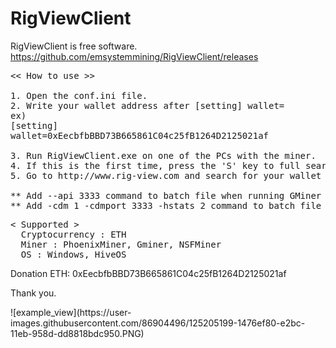 # RigViewClient
RigViewClient is free software.
https://github.com/emsystemmining/RigViewClient/releases
   
<pre>
<< How to use >>

1. Open the conf.ini file.
2. Write your wallet address after [setting] wallet=   
ex)   
[setting]   
wallet=0xEecbfbBBD73B665861C04c25fB1264D2125021af   

3. Run RigViewClient.exe on one of the PCs with the miner.
4. If this is the first time, press the 'S' key to full search.
5. Go to http://www.rig-view.com and search for your wallet address.

** Add --api 3333 command to batch file when running GMiner (or change port number in conf.ini after entering desired port number   
** Add -cdm 1 -cdmport 3333 -hstats 2 command to batch file when running PhoenixMiner (or change port number in conf.ini after entering desired port number
</pre>
   
<pre>
< Supported >   
  Cryptocurrency : ETH   
  Miner : PhoenixMiner, Gminer, NSFMiner   
  OS : Windows, HiveOS
</pre>
   
Donation ETH: 0xEecbfbBBD73B665861C04c25fB1264D2125021af

Thank you.


<screenshot>
![example_view](https://user-images.githubusercontent.com/86904496/125205199-1476ef80-e2bc-11eb-958d-dd8818bdc950.PNG)


